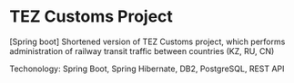 # TEZ Customs Project
[Spring boot] Shortened version of TEZ Customs project, which performs administration of railway transit traffic between countries (KZ, RU, CN)

Techonology: Spring Boot, Spring Hibernate, DB2, PostgreSQL, REST API
